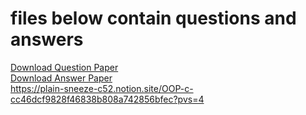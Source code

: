 # files below contain questions and answers 


[Download Question Paper](https://github.com/yeswaraditya/CPP/files/13553967/Internal-exam-paper-print1.pdf)  
[Download Answer Paper](https://github.com/yeswaraditya/CPP/files/13553970/c%2B%2B_external_answers.pdf) </br>
https://plain-sneeze-c52.notion.site/OOP-c-cc46dcf9828f46838b808a742856bfec?pvs=4


